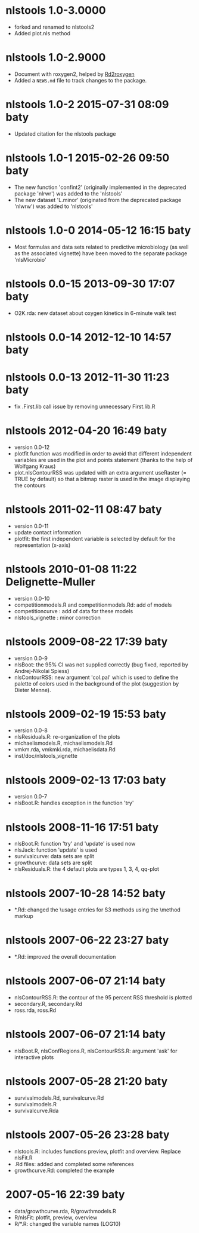 # nlstools 1.0-3.0000

* forked and renamed to nlstools2
* Added plot.nls method

# nlstools 1.0-2.9000

* Document with roxygen2, helped by [Rd2roxygen](https://yihui.name/rd2roxygen/)
* Added a `NEWS.md` file to track changes to the package.

# nlstools 1.0-2 2015-07-31 08:09 baty

* Updated citation for the nlstools package

# nlstools 1.0-1 2015-02-26 09:50 baty

* The new function 'confint2' (originally implemented in the deprecated package 'nlrwr') was added to the 'nlstools'
* The new dataset 'L.minor' (originated from the deprecated package 'nlwrw') was added to 'nlstools'

# nlstools 1.0-0 2014-05-12 16:15 baty

* Most formulas and data sets related to predictive microbiology (as well as the associated vignette) have been moved to the separate package 'nlsMicrobio'

# nlstools 0.0-15 2013-09-30 17:07 baty

* O2K.rda: new dataset about oxygen kinetics in 6-minute walk test
	
# nlstools 0.0-14 2012-12-10 14:57 baty
	
# nlstools 0.0-13 2012-11-30 11:23 baty

* fix .First.lib call issue by removing unnecessary First.lib.R

# nlstools 2012-04-20 16:49 baty

* version 0.0-12
* plotfit function was modified in order to avoid that different independent variables are used in the plot and points statement (thanks to the help of Wolfgang Kraus)
* plot.nlsContourRSS was updated with an extra argument useRaster (= TRUE by default) so that a bitmap raster is used in the image displaying the contours
	
# nlstools 2011-02-11 08:47 baty

* version 0.0-11
* update contact information
* plotfit: the first independent variable is selected by default for the representation (x-axis)

# nlstools 2010-01-08 11:22 Delignette-Muller

* version 0.0-10
* competitionmodels.R and competitionmodels.Rd: add of models
* competitioncurve : add of data for these models
* nlstools_vignette  : minor correction

# nlstools 2009-08-22 17:39 baty

* version 0.0-9
* nlsBoot: the 95% CI was not supplied correctly (bug fixed, reported by Andrej-Nikolai Spiess)
* nlsContourRSS: new argument 'col.pal' which is used to define the palette of colors used in the background of the plot (suggestion by Dieter Menne).

# nlstools 2009-02-19 15:53 baty

* version 0.0-8
* nlsResiduals.R: re-organization of the plots
* michaelismodels.R, michaelismodels.Rd
* vmkm.rda, vmkmki.rda, michaelisdata.Rd
* inst/doc/nlstools_vignette

# nlstools 2009-02-13 17:03 baty

* version 0.0-7
* nlsBoot.R: handles exception in the function 'try'

# nlstools 2008-11-16 17:51 baty

* nlsBoot.R: function 'try' and 'update' is used now
* nlsJack: function 'update' is used
* survivalcurve: data sets are split
* growthcurve: data sets are split
* nlsResiduals.R: the 4 default plots are types 1, 3, 4, qq-plot

# nlstools 2007-10-28 14:52 baty

* *.Rd: changed the \usage entries for S3 methods using the \method markup

# nlstools 2007-06-22 23:27 baty

* *.Rd: improved the overall documentation

# nlstools 2007-06-07 21:14 baty

* nlsContourRSS.R: the contour of the 95 percent RSS threshold is plotted
* secondary.R, secondary.Rd
* ross.rda, ross.Rd

# nlstools 2007-06-07 21:14 baty

* nlsBoot.R, nlsConfRegions.R, nlsContourRSS.R: argument 'ask' for interactive plots

# nlstools 2007-05-28 21:20 baty

* survivalmodels.Rd, survivalcurve.Rd
* survivalmodels.R
* survivalcurve.Rda

# nlstools 2007-05-26 23:28  baty

* nlstools.R: includes functions preview, plotfit and overview. Replace nlsFit.R
* .Rd files: added and completed some references
* growthcurve.Rd: completed the example

# 2007-05-16 22:39  baty

* data/growthcurve.rda, R/growthmodels.R
* R/nlsFit: plotfit, preview, overview
* R/*.R: changed the variable names (LOG10)
